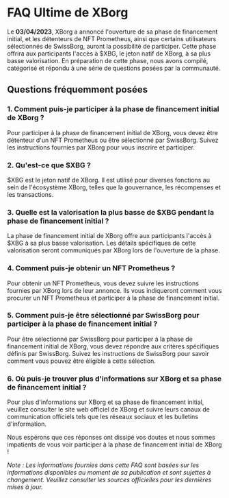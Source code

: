 # FAQ Ultime de XBorg

Le **03/04/2023**, XBorg a annoncé l'ouverture de sa phase de financement initial, et les détenteurs de NFT Prometheus, ainsi que certains utilisateurs sélectionnés de SwissBorg, auront la possibilité de participer. Cette phase offrira aux participants l'accès à $XBG, le jeton natif de XBorg, à sa plus basse valorisation. En préparation de cette phase, nous avons compilé, catégorisé et répondu à une série de questions posées par la communauté.

## Questions fréquemment posées

### 1. Comment puis-je participer à la phase de financement initial de XBorg ?
Pour participer à la phase de financement initial de XBorg, vous devez être détenteur d'un NFT Prometheus ou être sélectionné par SwissBorg. Suivez les instructions fournies par XBorg pour vous inscrire et participer.

### 2. Qu'est-ce que $XBG ?
$XBG est le jeton natif de XBorg. Il est utilisé pour diverses fonctions au sein de l'écosystème XBorg, telles que la gouvernance, les récompenses et les transactions.

### 3. Quelle est la valorisation la plus basse de $XBG pendant la phase de financement initial ?
La phase de financement initial de XBorg offre aux participants l'accès à $XBG à sa plus basse valorisation. Les détails spécifiques de cette valorisation seront communiqués par XBorg lors de l'ouverture de la phase.

### 4. Comment puis-je obtenir un NFT Prometheus ?
Pour obtenir un NFT Prometheus, vous devez suivre les instructions fournies par XBorg lors de leur annonce. Ils vous indiqueront comment vous procurer un NFT Prometheus et participer à la phase de financement initial.

### 5. Comment puis-je être sélectionné par SwissBorg pour participer à la phase de financement initial ?
Pour être sélectionné par SwissBorg pour participer à la phase de financement initial de XBorg, vous devez répondre aux critères spécifiques définis par SwissBorg. Suivez les instructions de SwissBorg pour savoir comment vous pouvez être éligible à cette sélection.

### 6. Où puis-je trouver plus d'informations sur XBorg et sa phase de financement initial ?
Pour plus d'informations sur XBorg et sa phase de financement initial, veuillez consulter le site web officiel de XBorg et suivre leurs canaux de communication officiels tels que les réseaux sociaux et les bulletins d'information.

Nous espérons que ces réponses ont dissipé vos doutes et nous sommes impatients de vous voir participer à la phase de financement initial de XBorg !

*Note : Les informations fournies dans cette FAQ sont basées sur les informations disponibles au moment de sa publication et sont sujettes à changement. Veuillez consulter les sources officielles pour les dernières mises à jour.*